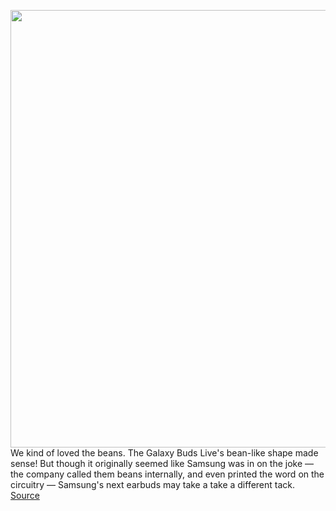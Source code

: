 <img src='https://cdn.vox-cdn.com/uploads/chorus_asset/file/11490453/a-01.0.png' width='700px' /><br/>
We kind of loved the beans. The Galaxy Buds Live's bean-like shape made sense! But though it originally seemed like Samsung was in on the joke — the company called them beans internally, and even printed the word on the circuitry — Samsung's next earbuds may take a take a different tack.
<a href='https://www.theverge.com/circuitbreaker/2020/11/27/21723323/samsung-galaxy-buds-pro-leak-not-beans-live'> Source <a/>
